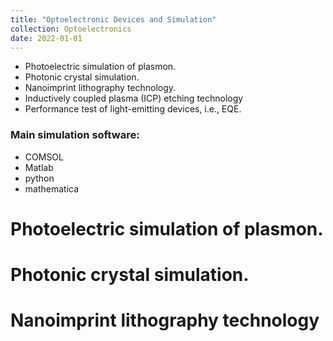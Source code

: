 ```yaml
---
title: "Optoelectronic Devices and Simulation"
collection: Optoelectronics
date: 2022-01-01
---
```

* Photoelectric simulation of plasmon.
* Photonic crystal simulation.
* Nanoimprint lithography technology.
* Inductively coupled plasma (ICP) etching technology
* Performance test of light-emitting devices, i.e., EQE.
### Main simulation software:
* COMSOL
* Matlab
* python
* mathematica

Photoelectric simulation of plasmon.
======

Photonic crystal simulation.
======

Nanoimprint lithography technology
======
